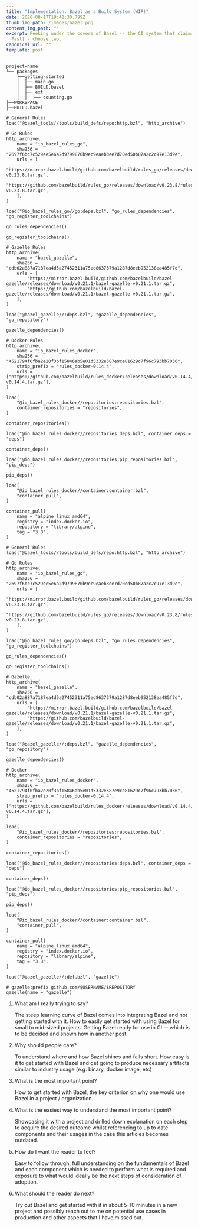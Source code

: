 ```yaml
---
title: "Implementation: Bazel as a Build System (WIP)"
date: 2020-08-17T19:42:30.799Z
thumb_img_path: /images/bazel.png
content_img_path: ""
excerpt: Peeking under the covers of Bazel -- the CI system that claims {Cheap,
  Fast} - choose two.
canonical_url: ""
template: post
---
```

```
project-name
└── packages
    ├──getting-started
    │  ├── main.go
    │  ├── BUILD.bazel
    │  ├── ext
    │  │  ├── counting.go
├──WORKSPACE
├──BUILD.bazel
```

```shell
# General Rules
load("@bazel_tools//tools/build_defs/repo:http.bzl", "http_archive")
```

```shell
# Go Rules
http_archive(
    name = "io_bazel_rules_go",
    sha256 = "2697f6bc7c529ee5e6a2d9799870b9ec9eaeb3ee7d70ed50b87a2c2c97e13d9e",
    urls = [
        "https://mirror.bazel.build/github.com/bazelbuild/rules_go/releases/download/v0.23.8/rules_go-v0.23.8.tar.gz",
        "https://github.com/bazelbuild/rules_go/releases/download/v0.23.8/rules_go-v0.23.8.tar.gz",
    ],
)

load("@io_bazel_rules_go//go:deps.bzl", "go_rules_dependencies", "go_register_toolchains")

go_rules_dependencies()

go_register_toolchains()
```

```shell
# Gazelle Rules
http_archive(
    name = "bazel_gazelle",
    sha256 = "cdb02a887a7187ea4d5a27452311a75ed8637379a1287d8eeb952138ea485f7d",
    urls = [
        "https://mirror.bazel.build/github.com/bazelbuild/bazel-gazelle/releases/download/v0.21.1/bazel-gazelle-v0.21.1.tar.gz",
        "https://github.com/bazelbuild/bazel-gazelle/releases/download/v0.21.1/bazel-gazelle-v0.21.1.tar.gz",
    ],
)

load("@bazel_gazelle//:deps.bzl", "gazelle_dependencies", "go_repository")

gazelle_dependencies()
```

```shell
# Docker Rules
http_archive(
    name = "io_bazel_rules_docker",
    sha256 = "4521794f0fba2e20f3bf15846ab5e01d5332e587e9ce81629c7f96c793bb7036",
    strip_prefix = "rules_docker-0.14.4",
    urls = ["https://github.com/bazelbuild/rules_docker/releases/download/v0.14.4/rules_docker-v0.14.4.tar.gz"],
)

load(
    "@io_bazel_rules_docker//repositories:repositories.bzl",
    container_repositories = "repositories",
)

container_repositories()

load("@io_bazel_rules_docker//repositories:deps.bzl", container_deps = "deps")

container_deps()

load("@io_bazel_rules_docker//repositories:pip_repositories.bzl", "pip_deps")

pip_deps()

load(
    "@io_bazel_rules_docker//container:container.bzl",
    "container_pull",
)

container_pull(
    name = "alpine_linux_amd64",
    registry = "index.docker.io",
    repository = "library/alpine",
    tag = "3.8",
)
```

```shell
# General Rules
load("@bazel_tools//tools/build_defs/repo:http.bzl", "http_archive")

# Go Rules
http_archive(
    name = "io_bazel_rules_go",
    sha256 = "2697f6bc7c529ee5e6a2d9799870b9ec9eaeb3ee7d70ed50b87a2c2c97e13d9e",
    urls = [
        "https://mirror.bazel.build/github.com/bazelbuild/rules_go/releases/download/v0.23.8/rules_go-v0.23.8.tar.gz",
        "https://github.com/bazelbuild/rules_go/releases/download/v0.23.8/rules_go-v0.23.8.tar.gz",
    ],
)

load("@io_bazel_rules_go//go:deps.bzl", "go_rules_dependencies", "go_register_toolchains")

go_rules_dependencies()

go_register_toolchains()

# Gazelle
http_archive(
    name = "bazel_gazelle",
    sha256 = "cdb02a887a7187ea4d5a27452311a75ed8637379a1287d8eeb952138ea485f7d",
    urls = [
        "https://mirror.bazel.build/github.com/bazelbuild/bazel-gazelle/releases/download/v0.21.1/bazel-gazelle-v0.21.1.tar.gz",
        "https://github.com/bazelbuild/bazel-gazelle/releases/download/v0.21.1/bazel-gazelle-v0.21.1.tar.gz",
    ],
)

load("@bazel_gazelle//:deps.bzl", "gazelle_dependencies", "go_repository")

gazelle_dependencies()

# Docker
http_archive(
    name = "io_bazel_rules_docker",
    sha256 = "4521794f0fba2e20f3bf15846ab5e01d5332e587e9ce81629c7f96c793bb7036",
    strip_prefix = "rules_docker-0.14.4",
    urls = ["https://github.com/bazelbuild/rules_docker/releases/download/v0.14.4/rules_docker-v0.14.4.tar.gz"],
)

load(
    "@io_bazel_rules_docker//repositories:repositories.bzl",
    container_repositories = "repositories",
)

container_repositories()

load("@io_bazel_rules_docker//repositories:deps.bzl", container_deps = "deps")

container_deps()

load("@io_bazel_rules_docker//repositories:pip_repositories.bzl", "pip_deps")

pip_deps()

load(
    "@io_bazel_rules_docker//container:container.bzl",
    "container_pull",
)

container_pull(
    name = "alpine_linux_amd64",
    registry = "index.docker.io",
    repository = "library/alpine",
    tag = "3.8",
)
```

```shell
load("@bazel_gazelle//:def.bzl", "gazelle")

# gazelle:prefix github.com/$USERNAME/$REPOSITORY
gazelle(name = "gazelle")

```

1. What am I really trying to say?

   The steep learning curve of Bazel comes into integrating Bazel and not getting started with it. How to easily get started with using Bazel for small to mid-sized projects. Getting Bazel ready for use in CI -- which is to be decided and shown how in another post.
2. Why should people care?

   To understand where and how Bazel shines and falls short. How easy is it to get started with Bazel and get going to produce necessary artifacts similar to industry usage (e.g. binary, docker image, etc)
3. What is the most important point?

   How to get started with Bazel, the key criterion on why one would use Bazel in a project / organization.
4. What is the easiest way to understand the most important point?

   Showcasing it with a project and drilled down explanation on each step to acquire the desired outcome whilst referencing to up to date components and their usages in the case this articles becomes outdated.
5. How do I want the reader to feel?

   Easy to follow through, full understanding on the fundamentals of Bazel and each component which is needed to perform what is required and exposure to what would ideally be the next steps of consideration of adoption.
6. What should the reader do next?

   Try out Bazel and get started with it in about 5-10 minutes in a new project and possibly reach out to me on potential use cases in production and other aspects that I have missed out.